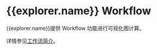 # {{explorer.name}} Workflow

{{explorer.name}}提供 Workflow 功能进行可视化图计算。

详情参见[工作流简介](../nebula-explorer/workflow/workflows.md)。
